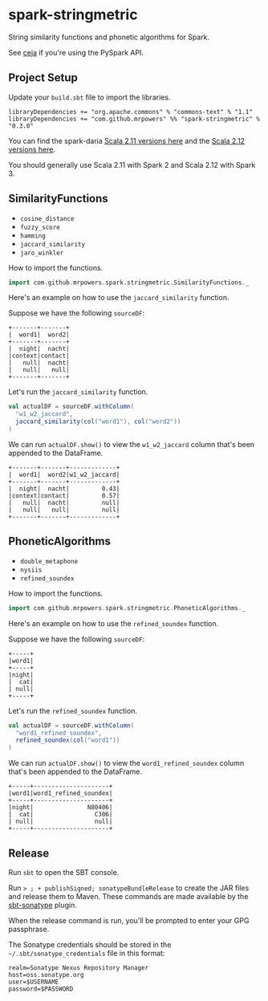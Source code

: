 # spark-stringmetric

String similarity functions and phonetic algorithms for Spark.

See [ceja](https://github.com/MrPowers/ceja) if you're using the PySpark API.

## Project Setup

Update your `build.sbt` file to import the libraries.

```
libraryDependencies += "org.apache.commons" % "commons-text" % "1.1"
libraryDependencies += "com.github.mrpowers" %% "spark-stringmetric" % "0.3.0"
```

You can find the spark-daria [Scala 2.11 versions here](https://repo1.maven.org/maven2/com/github/mrpowers/spark-stringmetric.11/) and the [Scala 2.12 versions here](https://repo1.maven.org/maven2/com/github/mrpowers/spark-stringmetric.12/).

You should generally use Scala 2.11 with Spark 2 and Scala 2.12 with Spark 3.

## SimilarityFunctions

* `cosine_distance`
* `fuzzy_score`
* `hamming`
* `jaccard_similarity`
* `jaro_winkler`

How to import the functions.

```scala
import com.github.mrpowers.spark.stringmetric.SimilarityFunctions._
```

Here's an example on how to use the `jaccard_similarity` function.

Suppose we have the following `sourceDF`:

```
+-------+-------+
|  word1|  word2|
+-------+-------+
|  night|  nacht|
|context|contact|
|   null|  nacht|
|   null|   null|
+-------+-------+
```

Let's run the `jaccard_similarity` function.

```scala
val actualDF = sourceDF.withColumn(
  "w1_w2_jaccard",
  jaccard_similarity(col("word1"), col("word2"))
)
```

We can run `actualDF.show()` to view the `w1_w2_jaccard` column that's been appended to the DataFrame.

```
+-------+-------+-------------+
|  word1|  word2|w1_w2_jaccard|
+-------+-------+-------------+
|  night|  nacht|         0.43|
|context|contact|         0.57|
|   null|  nacht|         null|
|   null|   null|         null|
+-------+-------+-------------+
```

## PhoneticAlgorithms

* `double_metaphone`
* `nysiis`
* `refined_soundex`

How to import the functions.

```scala
import com.github.mrpowers.spark.stringmetric.PhoneticAlgorithms._
```

Here's an example on how to use the `refined_soundex` function.

Suppose we have the following `sourceDF`:

```
+-----+
|word1|
+-----+
|night|
|  cat|
| null|
+-----+
```

Let's run the `refined_soundex` function.

```scala
val actualDF = sourceDF.withColumn(
  "word1_refined_soundex",
  refined_soundex(col("word1"))
)
```

We can run `actualDF.show()` to view the `word1_refined_soundex` column that's been appended to the DataFrame.

```
+-----+---------------------+
|word1|word1_refined_soundex|
+-----+---------------------+
|night|               N80406|
|  cat|                 C306|
| null|                 null|
+-----+---------------------+
```

## Release

Run `sbt` to open the SBT console.

Run `> ; + publishSigned; sonatypeBundleRelease` to create the JAR files and release them to Maven.  These commands are made available by the [sbt-sonatype](https://github.com/xerial/sbt-sonatype) plugin.

When the release command is run, you'll be prompted to enter your GPG passphrase.

The Sonatype credentials should be stored in the `~/.sbt/sonatype_credentials` file in this format:

```
realm=Sonatype Nexus Repository Manager
host=oss.sonatype.org
user=$USERNAME
password=$PASSWORD
```
